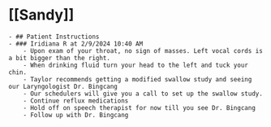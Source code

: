 # [[Sandy]]
	- ## Patient Instructions
	- ### Iridiana R at 2/9/2024 10:40 AM
		- Upon exam of your throat, no sign of masses. Left vocal cords is a bit bigger than the right.
		- When drinking fluid turn your head to the left and tuck your chin.
		- Taylor recommends getting a modified swallow study and seeing our Laryngologist Dr. Bingcang
		- Our schedulers will give you a call to set up the swallow study.
		- Continue reflux medications
		- Hold off on speech therapist for now till you see Dr. Bingcang
		- Follow up with Dr. Bingcang